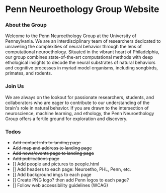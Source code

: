 # Penn Neuroethology Group Website

### About the Group
Welcome to the Penn Neuroethology Group at the University of Pennsylvania. We are an interdisciplinary team of researchers dedicated to unraveling the complexities of neural behavior through the lens of computational neuroethology. Situated in the vibrant heart of Philadelphia, our group combines state-of-the-art computational methods with deep ethological insights to decode the neural substrates of natural behaviors and cognitive processes in myriad model organisms, including songbirds, primates, and rodents.

### Join Us
We are always on the lookout for passionate researchers, students, and collaborators who are eager to contribute to our understanding of the brain's role in natural behavior. If you are drawn to the intersection of neuroscience, machine learning, and ethology, the Penn Neuroethology Group offers a fertile ground for exploration and discovery.

### Todos
- ~~Add contact info to landing page~~
- ~~Add map and address to landing page~~
- ~~Add news/events page to landing page~~
- ~~Add publications page~~
- [] Add people and pictures to people.html
- [] Add headers to each page: Neuroetho, PHL, Penn, etc.
- [] Add background imgs to each page
- [] Create PNG logo? then add Penn logos to each page?
- [] Follow web accessibility guidelines (WCAG)
